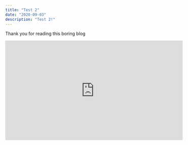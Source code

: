 ```yaml
---
title: "Test 2"
date: "2020-09-03"
description: "Test 2!"
---
```


Thank you for reading this boring blog

<iframe width="560" height="315" src="https://www.youtube.com/watch?v=fx2Z5ZD_Rbo" frameborder="0" allow="accelerometer; autoplay; encrypted-media; gyroscope; picture-in-picture" allowfullscreen></iframe>
